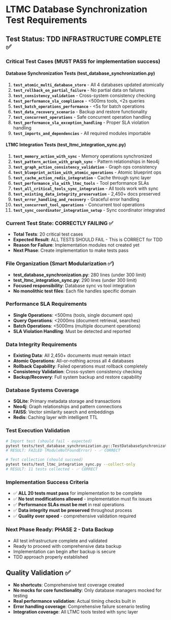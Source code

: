 # LTMC Database Synchronization Test Requirements

## Test Status: TDD INFRASTRUCTURE COMPLETE ✅

### Critical Test Cases (MUST PASS for implementation success)

#### Database Synchronization Tests (test_database_synchronization.py)
1. **`test_atomic_multi_database_store`** - All 4 databases updated atomically
2. **`test_rollback_on_partial_failure`** - No partial data on failures  
3. **`test_consistency_validation`** - Cross-system consistency checking
4. **`test_performance_sla_compliance`** - <500ms tools, <2s queries
5. **`test_batch_operations_performance`** - <5s for batch operations
6. **`test_data_recovery_scenario`** - Backup and restore functionality
7. **`test_concurrent_operations`** - Safe concurrent operation handling
8. **`test_performance_sla_exception_handling`** - Proper SLA violation handling
9. **`test_imports_and_dependencies`** - All required modules importable

#### LTMC Integration Tests (test_ltmc_integration_sync.py)
1. **`test_memory_action_with_sync`** - Memory operations synchronized
2. **`test_pattern_action_with_graph_sync`** - Pattern relationships in Neo4j
3. **`test_graph_action_consistency_validation`** - Graph ops consistency
4. **`test_blueprint_action_with_atomic_operations`** - Atomic blueprint ops
5. **`test_cache_action_redis_integration`** - Cache through sync layer
6. **`test_performance_sla_with_ltmc_tools`** - Tool performance SLAs
7. **`test_all_critical_tools_sync_integration`** - All tools work with sync
8. **`test_existing_data_integrity_preservation`** - 2,450+ docs preserved
9. **`test_error_handling_and_recovery`** - Graceful error handling
10. **`test_concurrent_tool_operations`** - Concurrent tool operations
11. **`test_sync_coordinator_integration_setup`** - Sync coordinator integrated

### Current Test State: CORRECTLY FAILING ✅
- **Total Tests**: 20 critical test cases
- **Expected Result**: ALL TESTS SHOULD FAIL - This is CORRECT for TDD
- **Reason for Failure**: Implementation modules not created yet
- **Next Phase**: Create implementation to make tests pass

### File Organization (Smart Modularization ✅)
- **test_database_synchronization.py**: 280 lines (under 300 limit)
- **test_ltmc_integration_sync.py**: 290 lines (under 300 limit)  
- **Focused responsibility**: Database sync vs tool integration
- **No monolithic test files**: Each file handles specific domain

### Performance SLA Requirements
- **Single Operations**: <500ms (tools, single document ops)
- **Query Operations**: <2000ms (document retrieval, searches)
- **Batch Operations**: <5000ms (multiple document operations)
- **SLA Violation Handling**: Must be detected and reported

### Data Integrity Requirements  
- **Existing Data**: All 2,450+ documents must remain intact
- **Atomic Operations**: All-or-nothing across all 4 databases
- **Rollback Capability**: Failed operations must rollback completely
- **Consistency Validation**: Cross-system consistency checking
- **Backup/Recovery**: Full system backup and restore capability

### Database Systems Coverage
- **SQLite**: Primary metadata storage and transactions
- **Neo4j**: Graph relationships and pattern connections  
- **FAISS**: Vector similarity search and embeddings
- **Redis**: Caching layer with intelligent TTL

### Test Execution Validation
```bash
# Import test (should fail - expected)
pytest tests/test_database_synchronization.py::TestDatabaseSynchronization::test_imports_and_dependencies -v
# RESULT: FAILED (ModuleNotFoundError) - ✅ CORRECT

# Test collection (should succeed)
pytest tests/test_ltmc_integration_sync.py --collect-only  
# RESULT: 11 tests collected - ✅ CORRECT
```

### Implementation Success Criteria
- ✅ **ALL 20 tests must pass** for implementation to be complete
- ✅ **No test modifications allowed** - implementation must fix issues
- ✅ **Performance SLAs must be met** in real operations
- ✅ **Data integrity must be preserved** throughout process
- ✅ **Quality over speed** - comprehensive validation required

### Next Phase Ready: PHASE 2 - Data Backup
- All test infrastructure complete and validated
- Ready to proceed with comprehensive data backup
- Implementation can begin after backup is secure
- TDD approach properly established

## Quality Validation ✅
- **No shortcuts**: Comprehensive test coverage created
- **No mocks for core functionality**: Only database managers mocked for testing
- **Real performance validation**: Actual timing checks built in
- **Error handling coverage**: Comprehensive failure scenario testing
- **Integration coverage**: All LTMC tools tested with sync layer